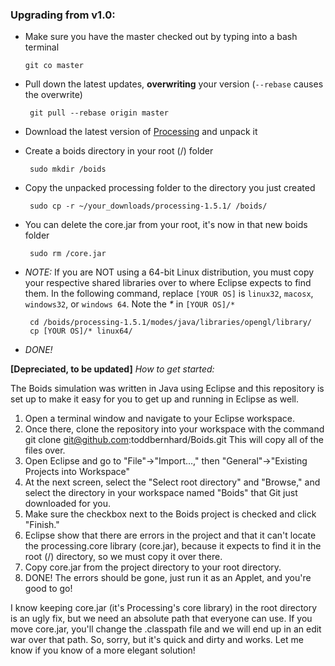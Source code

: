 ### Upgrading from v1.0:

 -  Make sure you have the master checked out by typing into a bash terminal

        git co master

 - Pull down the latest updates, __overwriting__ your version (`--rebase` causes the overwrite)

        git pull --rebase origin master

 - Download the latest version of [Processing](http://processing.org/download/) and unpack it
 - Create a boids directory in your root (/) folder

        sudo mkdir /boids

 - Copy the unpacked processing folder to the directory you just created

        sudo cp -r ~/your_downloads/processing-1.5.1/ /boids/

 - You can delete the core.jar from your root, it's now in that new boids folder

        sudo rm /core.jar

 - _NOTE:_ If you are NOT using a 64-bit Linux distribution, you must copy your respective shared libraries over to where Eclipse expects to find them.  In the following command, replace `[YOUR OS]` is `linux32`, `macosx`, `windows32`, or  `windows 64`. Note the _*_ in `[YOUR OS]/*`

        cd /boids/processing-1.5.1/modes/java/libraries/opengl/library/
        cp [YOUR OS]/* linux64/


 - _DONE!_




__[Depreciated, to be updated]__
_How to get started:_

The Boids simulation was written in Java using Eclipse and this repository is set
up to make it easy for you to get up and running in Eclipse as well.

1. Open a terminal window and navigate to your Eclipse workspace.
2. Once there, clone the repository into your workspace with the command
    git clone git@github.com:toddbernhard/Boids.git
   This will copy all of the files over.
3. Open Eclipse and go to "File"->"Import...," then
   "General"->"Existing Projects into Workspace"
4. At the next screen, select the "Select root directory" and "Browse," and select the directory in your workspace named "Boids" that Git just downloaded for you.
5. Make sure the checkbox next to the Boids project is checked and click "Finish."
5. Eclipse show that there are errors in the project and that it can't locate the processing.core library (core.jar), because it expects to find it in the
   root (/) directory, so we must copy it over there.
6. Copy core.jar from the project directory to your root directory.
7. DONE! The errors should be gone, just run it as an Applet, and you're good to
   go!


I know keeping core.jar (it's Processing's core library) in the root directory is
an ugly fix, but we need an absolute path that everyone can use. If you move
core.jar, you'll change the .classpath file and we will end up in an edit war over
that path.  So, sorry, but it's quick and dirty and works. Let me know if you
know of a more elegant solution! 
